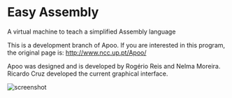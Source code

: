 # Easy Assembly
A virtual machine to teach a simplified Assembly language

This is a development branch of Apoo. If you are interested in this program, the original page is: http://www.ncc.up.pt/Apoo/

Apoo was designed and is developed by Rogério Reis and Nelma Moreira. Ricardo Cruz developed the current graphical interface.

![screenshot](http://www.ncc.up.pt/Apoo/img2.png "Screenshot of version 2.2")
